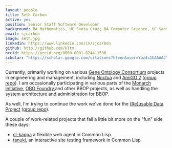 ```yaml
---
layout: people
title: Seth Carbon
active: yes
position: Senior Staff Software Developer
background: BA Mathematics, UC Santa Cruz; BA Computer Science, UC Santa Cruz
email: sjcarbon
image: seth.jpg
linkedin: https://www.linkedin.com/in/sjcarbon
github: http://github.com/kltm
orcid: https://orcid.org/0000-0001-8244-1536
scholar: "https://scholar.google.com/citations?hl=en&user=Ypz4s1UAAAAJ"
---
```


Currently, primarily working on various <a href="http://geneontology.org">Gene Ontology Consortium</a> projects in engineering and management, including <a href="http://noctua.geneontology.org">Noctua</a> and <a href="http://amigo.geneontology.org">AmiGO 2</a> (<a href="https://github.com/geneontology">group repo</a>). I am occasionally participating in various parts of the <a href="http://monarchinitiative.org">Monarch Initiative</a>, <a href="http://obofoundry.org">OBO Foundry</a>,and other BBOP projects, as well as handling the system architecture and administration for BBOP.

As well, I'm trying to continue the work we've done for the <a href="http://reusabledata.org">(Re)usable Data Project</a> (<a href="https://github.com/reusabledata/reusabledata">group repo</a>).

A couple of work-related projects that fall a little bit more on the "fun" side these days:
<ul>
<li><a href="http://www.cliki.net/cl-kappa">cl-kappa</a> a flexible web agent in Common Lisp</li>
<li><a href="https://github.com/kltm/tanuki">tanuki</a>, an interactive site testing framework in Common Lisp </li>
</ul>
